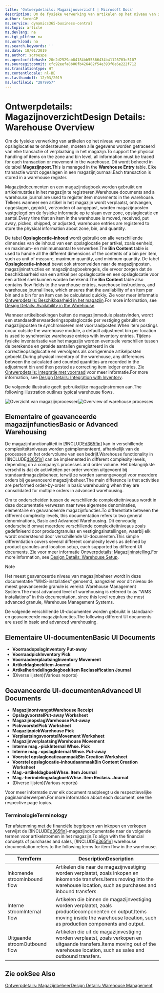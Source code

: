 ```yaml
---
title: 'Ontwerpdetails: Magazijnoverzicht | Microsoft Docs'
description: Om de fysieke verwerking van artikelen op het niveau van zones en opslaglocaties te ondersteunen, moeten alle gegevens worden getraceerd van elke transactie of verplaatsing in het magazijn. Dit wordt beheerd in de tabel **Magazijnpost**. Elke transactie wordt opgeslagen in een magazijnjournaal.
author: SorenGP
ms.service: dynamics365-business-central
ms.topic: article
ms.devlang: na
ms.tgt_pltfrm: na
ms.workload: na
ms.search.keywords: ''
ms.date: 10/01/2019
ms.author: sgroespe
ms.openlocfilehash: 20e2d2529ab84184bb55366434b41126703c5107
ms.sourcegitcommit: cfc92eefa8b06fb426482f54e393f0e6e222f712
ms.translationtype: HT
ms.contentlocale: nl-BE
ms.lasthandoff: 12/03/2019
ms.locfileid: "2879957"
---
```

# <a name="design-details-warehouse-overview"></a><span data-ttu-id="9ac32-105">Ontwerpdetails: Magazijnoverzicht</span><span class="sxs-lookup"><span data-stu-id="9ac32-105">Design Details: Warehouse Overview</span></span>
<span data-ttu-id="9ac32-106">Om de fysieke verwerking van artikelen op het niveau van zones en opslaglocaties te ondersteunen, moeten alle gegevens worden getraceerd van elke transactie of verplaatsing in het magazijn.</span><span class="sxs-lookup"><span data-stu-id="9ac32-106">To support the physical handling of items on the zone and bin level, all information must be traced for each transaction or movement in the warehouse.</span></span> <span data-ttu-id="9ac32-107">Dit wordt beheerd in de tabel **Magazijnpost**.</span><span class="sxs-lookup"><span data-stu-id="9ac32-107">This is managed in the **Warehouse Entry** table.</span></span> <span data-ttu-id="9ac32-108">Elke transactie wordt opgeslagen in een magazijnjournaal.</span><span class="sxs-lookup"><span data-stu-id="9ac32-108">Each transaction is stored in a warehouse register.</span></span>  

<span data-ttu-id="9ac32-109">Magazijndocumenten en een magazijndagboek worden gebruikt om artikelmutaties in het magazijn te registreren.</span><span class="sxs-lookup"><span data-stu-id="9ac32-109">Warehouse documents and a warehouse journal are used to register item movements in the warehouse.</span></span> <span data-ttu-id="9ac32-110">Telkens wanneer een artikel in het magazijn wordt verplaatst, ontvangen, opgeslagen, gepickt, verzonden of aangepast, worden magazijnposten vastgelegd om de fysieke informatie op te slaan over zone, opslaglocatie en aantal.</span><span class="sxs-lookup"><span data-stu-id="9ac32-110">Every time that an item in the warehouse is moved, received, put away, picked, shipped, or adjusted, warehouse entries are registered to store the physical information about zone, bin, and quantity.</span></span>

<span data-ttu-id="9ac32-111">De tabel **Opslaglocatie-inhoud** wordt gebruikt om alle verschillende dimensies van de inhoud van een opslaglocatie per artikel, zoals eenheid, en maximum- en minimumaantal te verwerken.</span><span class="sxs-lookup"><span data-stu-id="9ac32-111">The **Bin Content** table is used to handle all the different dimensions of the contents of a bin per item, such as unit of measure, maximum quantity, and minimum quantity.</span></span> <span data-ttu-id="9ac32-112">De tabel **Opslaglocatie-inhoud** bevat ook stroomvelden naar de magazijnposten, magazijninstructies en magazijndagboekregels, die ervoor zorgen dat de beschikbaarheid van een artikel per opslaglocatie en een opslaglocatie voor een artikel snel kunnen worden berekend.</span><span class="sxs-lookup"><span data-stu-id="9ac32-112">The **Bin Content** table also contains flow fields to the warehouse entries, warehouse instructions, and warehouse journal lines, which ensures that the availability of an item per bin and a bin for an item can be calculated quickly.</span></span> <span data-ttu-id="9ac32-113">Zie voor meer informatie [Ontwerpdetails: Beschikbaarheid in het magazijn](design-details-availability-in-the-warehouse.md).</span><span class="sxs-lookup"><span data-stu-id="9ac32-113">For more information, see [Design Details: Availability in the Warehouse](design-details-availability-in-the-warehouse.md).</span></span>  

<span data-ttu-id="9ac32-114">Wanneer artikelboekingen buiten de magazijnmodule plaatsvinden, wordt een standaardherwaarderingsopslaglocatie per vestiging gebruikt om magazijnposten te synchroniseren met voorraadposten.</span><span class="sxs-lookup"><span data-stu-id="9ac32-114">When item postings occur outside the warehouse module, a default adjustment bin per location is used to synchronize warehouse entries with inventory entries.</span></span> <span data-ttu-id="9ac32-115">Tijdens fysieke inventarisatie van het magazijn worden eventuele verschillen tussen de berekende en getelde aantallen geregistreerd in de correctieopslaglocatie en vervolgens als corrigerende artikelposten geboekt.</span><span class="sxs-lookup"><span data-stu-id="9ac32-115">During physical inventory of the warehouse, any differences between the calculated and counted quantities are recorded in the adjustment bin and then posted as correcting item ledger entries.</span></span> <span data-ttu-id="9ac32-116">Zie [Ontwerpdetails: Integratie met voorraad](design-details-integration-with-inventory.md) voor meer informatie.</span><span class="sxs-lookup"><span data-stu-id="9ac32-116">For more information, see [Design Details: Integration with Inventory](design-details-integration-with-inventory.md).</span></span>  

<span data-ttu-id="9ac32-117">De volgende illustratie geeft gebruikelijke magazijnstromen aan.</span><span class="sxs-lookup"><span data-stu-id="9ac32-117">The following illustration outlines typical warehouse flows.</span></span>  

<span data-ttu-id="9ac32-118">![Overzicht van magazijnprocessen](media/design_details_warehouse_management_overview.png "Overzicht van magazijnprocessen")</span><span class="sxs-lookup"><span data-stu-id="9ac32-118">![Overview of warehouse processes](media/design_details_warehouse_management_overview.png "Overview of warehouse processes")</span></span>  

## <a name="basic-or-advanced-warehousing"></a><span data-ttu-id="9ac32-119">Elementaire of geavanceerde magazijnfuncties</span><span class="sxs-lookup"><span data-stu-id="9ac32-119">Basic or Advanced Warehousing</span></span>  
<span data-ttu-id="9ac32-120">De magazijnfunctionaliteit in [!INCLUDE[d365fin](includes/d365fin_md.md)] kan in verschillende complexiteitsniveaus worden geïmplementeerd, afhankelijk van de processen en het ordervolume van een bedrijf.</span><span class="sxs-lookup"><span data-stu-id="9ac32-120">Warehouse functionality in [!INCLUDE[d365fin](includes/d365fin_md.md)] can be implemented in different complexity levels, depending on a company’s processes and order volume.</span></span> <span data-ttu-id="9ac32-121">Het belangrijkste verschil is dat de activiteiten per order worden uitgevoerd bij standaardmagazijnbeheer, terwijl ze worden samengevoegd voor meerdere orders bij geavanceerd magazijnbeheer.</span><span class="sxs-lookup"><span data-stu-id="9ac32-121">The main difference is that activities are performed order-by-order in basic warehousing when they are consolidated for multiple orders in advanced warehousing.</span></span>  

 <span data-ttu-id="9ac32-122">Om te onderscheiden tussen de verschillende complexiteitniveaus wordt in deze documentatie verwezen naar twee algemene denominaties, elementaire en geavanceerde magazijnfuncties.</span><span class="sxs-lookup"><span data-stu-id="9ac32-122">To differentiate between the different complexity levels, this documentation refers to two general denominations, Basic and Advanced Warehousing.</span></span> <span data-ttu-id="9ac32-123">Dit eenvoudig onderscheid omvat meerdere verschillende complexiteitniveaus zoals gedefinieerd door productgranules en vestigingsinstellingen, waarbij elk wordt ondersteund door verschillende UI-documenten.</span><span class="sxs-lookup"><span data-stu-id="9ac32-123">This simple differentiation covers several different complexity levels as defined by product granules and location setup, each supported by different UI documents.</span></span> <span data-ttu-id="9ac32-124">Zie voor meer informatie [Ontwerpdetails: Magazijninstelling](design-details-warehouse-setup.md).</span><span class="sxs-lookup"><span data-stu-id="9ac32-124">For more information, see [Design Details: Warehouse Setup](design-details-warehouse-setup.md).</span></span>  

> [!NOTE]  
>  <span data-ttu-id="9ac32-125">Het meest geavanceerde niveau van magazijnbeheer wordt in deze documentatie "WMS-installaties" genoemd, aangezien voor dit niveau de meest geavanceerde granule is vereist: Warehouse Management System.</span><span class="sxs-lookup"><span data-stu-id="9ac32-125">The most advanced level of warehousing is referred to as “WMS installations” in this documentation, since this level requires the most advanced granule, Warehouse Management Systems.</span></span>  

 <span data-ttu-id="9ac32-126">De volgende verschillende UI-documenten worden gebruikt in standaard- en geavanceerde magazijnfuncties.</span><span class="sxs-lookup"><span data-stu-id="9ac32-126">The following different UI documents are used in basic and advanced warehousing.</span></span>  

## <a name="basic-ui-documents"></a><span data-ttu-id="9ac32-127">Elementaire UI-documenten</span><span class="sxs-lookup"><span data-stu-id="9ac32-127">Basic UI Documents</span></span>  

-   <span data-ttu-id="9ac32-128">**Voorraadopslag**</span><span class="sxs-lookup"><span data-stu-id="9ac32-128">**Inventory Put-away**</span></span>  
-   <span data-ttu-id="9ac32-129">**Voorraadpick**</span><span class="sxs-lookup"><span data-stu-id="9ac32-129">**Inventory Pick**</span></span>  
-   <span data-ttu-id="9ac32-130">**Voorraadverplaatsing**</span><span class="sxs-lookup"><span data-stu-id="9ac32-130">**Inventory Movement**</span></span>  
-   <span data-ttu-id="9ac32-131">**Artikeldagboek**</span><span class="sxs-lookup"><span data-stu-id="9ac32-131">**Item Journal**</span></span>  
-   <span data-ttu-id="9ac32-132">**Artikelherindelingsdagboek**</span><span class="sxs-lookup"><span data-stu-id="9ac32-132">**Item Reclassification Journal**</span></span>  
-   <span data-ttu-id="9ac32-133">(Diverse lijsten)</span><span class="sxs-lookup"><span data-stu-id="9ac32-133">(Various reports)</span></span>  

## <a name="advanced-ui-documents"></a><span data-ttu-id="9ac32-134">Geavanceerde UI-documenten</span><span class="sxs-lookup"><span data-stu-id="9ac32-134">Advanced UI Documents</span></span>  

-   <span data-ttu-id="9ac32-135">**Magazijnontvangst**</span><span class="sxs-lookup"><span data-stu-id="9ac32-135">**Warehouse Receipt**</span></span>  
-   <span data-ttu-id="9ac32-136">**Opslagvoorstel**</span><span class="sxs-lookup"><span data-stu-id="9ac32-136">**Put-away Worksheet**</span></span>  
-   <span data-ttu-id="9ac32-137">**Magazijnopslag**</span><span class="sxs-lookup"><span data-stu-id="9ac32-137">**Warehouse Put-away**</span></span>  
-   <span data-ttu-id="9ac32-138">**Pickvoorstel**</span><span class="sxs-lookup"><span data-stu-id="9ac32-138">**Pick Worksheet**</span></span>  
-   <span data-ttu-id="9ac32-139">**Magazijnpick**</span><span class="sxs-lookup"><span data-stu-id="9ac32-139">**Warehouse Pick**</span></span>  
-   <span data-ttu-id="9ac32-140">**Verplaatsingsvoorstel**</span><span class="sxs-lookup"><span data-stu-id="9ac32-140">**Movement Worksheet**</span></span>  
-   <span data-ttu-id="9ac32-141">**Magazijnverplaatsing**</span><span class="sxs-lookup"><span data-stu-id="9ac32-141">**Warehouse Movement**</span></span>  
-   <span data-ttu-id="9ac32-142">**Interne mag.-pick**</span><span class="sxs-lookup"><span data-stu-id="9ac32-142">**Internal Whse. Pick**</span></span>  
-   <span data-ttu-id="9ac32-143">**Interne mag.-opslag**</span><span class="sxs-lookup"><span data-stu-id="9ac32-143">**Internal Whse. Put-away**</span></span>  
-   <span data-ttu-id="9ac32-144">**Voorstel opslaglocatieaanmaak**</span><span class="sxs-lookup"><span data-stu-id="9ac32-144">**Bin Creation Worksheet**</span></span>  
-   <span data-ttu-id="9ac32-145">**Voorstel opslaglocatie-inhoudaanmaak**</span><span class="sxs-lookup"><span data-stu-id="9ac32-145">**Bin Content Creation Worksheet**</span></span>  
-   <span data-ttu-id="9ac32-146">**Mag.-artikeldagboek**</span><span class="sxs-lookup"><span data-stu-id="9ac32-146">**Whse. Item Journal**</span></span>  
-   <span data-ttu-id="9ac32-147">**Mag.-herindelingsdagboek**</span><span class="sxs-lookup"><span data-stu-id="9ac32-147">**Whse. Item Reclass. Journal**</span></span>  
-   <span data-ttu-id="9ac32-148">(Diverse lijsten)</span><span class="sxs-lookup"><span data-stu-id="9ac32-148">(Various reports)</span></span>  

<span data-ttu-id="9ac32-149">Voor meer informatie over elk document raadpleegt u de respectievelijke paginaonderwerpen.</span><span class="sxs-lookup"><span data-stu-id="9ac32-149">For more information about each document, see the respective page topics.</span></span>  

### <a name="terminology"></a><span data-ttu-id="9ac32-150">Terminologie</span><span class="sxs-lookup"><span data-stu-id="9ac32-150">Terminology</span></span>  
<span data-ttu-id="9ac32-151">Ter afstemming met de financiële begrippen van inkopen en verkopen verwijst de [!INCLUDE[d365fin](includes/d365fin_md.md)]-magazijndocumentatie naar de volgende termen voor artikelstromen in het magazijn.</span><span class="sxs-lookup"><span data-stu-id="9ac32-151">To align with the financial concepts of purchases and sales, [!INCLUDE[d365fin](includes/d365fin_md.md)] warehouse documentation refers to the following terms for item flow in the warehouse.</span></span>  

|<span data-ttu-id="9ac32-152">Term</span><span class="sxs-lookup"><span data-stu-id="9ac32-152">Term</span></span>|<span data-ttu-id="9ac32-153">Description</span><span class="sxs-lookup"><span data-stu-id="9ac32-153">Description</span></span>|  
|----------|---------------------------------------|  
|<span data-ttu-id="9ac32-154">Inkomende stroom</span><span class="sxs-lookup"><span data-stu-id="9ac32-154">Inbound flow</span></span>|<span data-ttu-id="9ac32-155">Artikelen die naar de magazijnvestiging worden verplaatst, zoals inkopen en inkomende transfers.</span><span class="sxs-lookup"><span data-stu-id="9ac32-155">Items moving into the warehouse location, such as purchases and inbound transfers.</span></span>|  
|<span data-ttu-id="9ac32-156">Interne stroom</span><span class="sxs-lookup"><span data-stu-id="9ac32-156">Internal flow</span></span>|<span data-ttu-id="9ac32-157">Artikelen die binnen de magazijnvestiging worden verplaatst, zoals productiecomponenten en output.</span><span class="sxs-lookup"><span data-stu-id="9ac32-157">Items moving inside the warehouse location, such as production components and output.</span></span>|  
|<span data-ttu-id="9ac32-158">Uitgaande stroom</span><span class="sxs-lookup"><span data-stu-id="9ac32-158">Outbound flow</span></span>|<span data-ttu-id="9ac32-159">Artikelen die uit de magazijnvestiging worden verplaatst, zoals verkopen en uitgaande transfers.</span><span class="sxs-lookup"><span data-stu-id="9ac32-159">Items moving out of the warehouse location, such as sales and outbound transfers.</span></span>|  

## <a name="see-also"></a><span data-ttu-id="9ac32-160">Zie ook</span><span class="sxs-lookup"><span data-stu-id="9ac32-160">See Also</span></span>  
 [<span data-ttu-id="9ac32-161">Ontwerpdetails: Magazijnbeheer</span><span class="sxs-lookup"><span data-stu-id="9ac32-161">Design Details: Warehouse Management</span></span>](design-details-warehouse-management.md)
